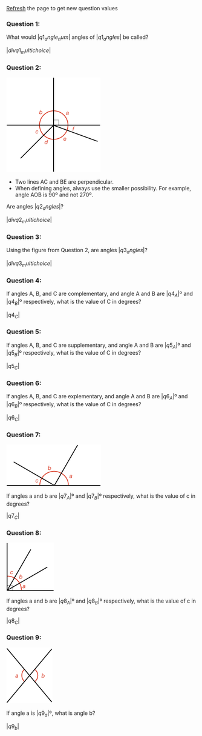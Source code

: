 <html><div class="simple_topic__quiz_instructions"><a href="javascript:window.location.href=window.location.href">Refresh</a> the page to get new question values</div></html>

### Question 1:

What would $|q1_angle_num|$ angles of $|q1_angles|$ be called?

$|div q1_multichoice|$

### Question 2:

![](q2.png)

* Two lines AC and BE are perpendicular.
* When defining angles, always use the smaller possibility. For example, angle AOB is 90º and not 270º.

Are angles $|q2_angles|$?

$|div q2_multichoice|$

### Question 3:

Using the figure from Question 2, are angles $|q3_angles|$?

$|div q3_multichoice|$

### Question 4:

If angles A, B, and C are complementary, and angle A and B are $|q4_A|$º and $|q4_B|$º respectively, what is the value of C in degrees?

<quiz entryInteger>$|q4_C|$</quiz>

### Question 5:

If angles A, B, and C are supplementary, and angle A and B are $|q5_A|$º and $|q5_B|$º respectively, what is the value of C in degrees?

<quiz entryInteger>$|q5_C|$</quiz>

### Question 6:

If angles A, B, and C are explementary, and angle A and B are $|q6_A|$º and $|q6_B|$º respectively, what is the value of C in degrees?

<quiz entryInteger>$|q6_C|$</quiz>

### Question 7:

![](supplementary.png)

If angles a and b are $|q7_A|$º and $|q7_B|$º respectively, what is the value of c in degrees?

<quiz entryInteger>$|q7_C|$</quiz>

### Question 8:

![](complementary.png)

If angles a and b are $|q8_A|$º and $|q8_B|$º respectively, what is the value of c in degrees?

<quiz entryInteger>$|q8_C|$</quiz>

### Question 9:

![](opposite.png)

If angle a is $|q9_a|$º, what is angle b?

<quiz entryInteger>$|q9_b|$</quiz>